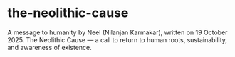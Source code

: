 # the-neolithic-cause
A message to humanity by Neel (Nilanjan Karmakar), written on 19 October 2025. The Neolithic Cause — a call to return to human roots, sustainability, and awareness of existence.
